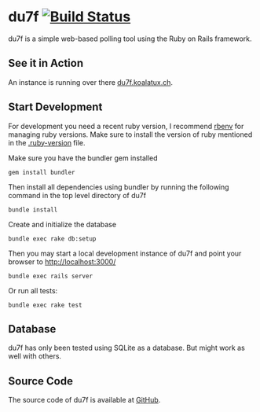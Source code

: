 # du7f [![Build Status](https://travis-ci.org/koalatux/du7f.svg?branch=master)](https://travis-ci.org/koalatux/du7f)

du7f is a simple web-based polling tool using the Ruby on Rails framework.

## See it in Action

An instance is running over there [du7f.koalatux.ch](https://du7f.koalatux.ch/).

## Start Development ##

For development you need a recent ruby version, I recommend [rbenv](https://github.com/rbenv/rbenv) for managing ruby
versions. Make sure to install the version of ruby mentioned in the [.ruby-version](.ruby-version) file.

Make sure you have the bundler gem installed

    gem install bundler

Then install all dependencies using bundler by running the following command in the top level directory of du7f

    bundle install

Create and initialize the database

    bundle exec rake db:setup

Then you may start a local development instance of du7f and point your browser to
[http://localhost:3000/](http://localhost:3000/)

    bundle exec rails server

Or run all tests:

    bundle exec rake test

## Database ##

du7f has only been tested using SQLite as a database. But might work as well with others.

## Source Code ##

The source code of du7f is available at [GitHub](https://github.com/koalatux/du7f).
